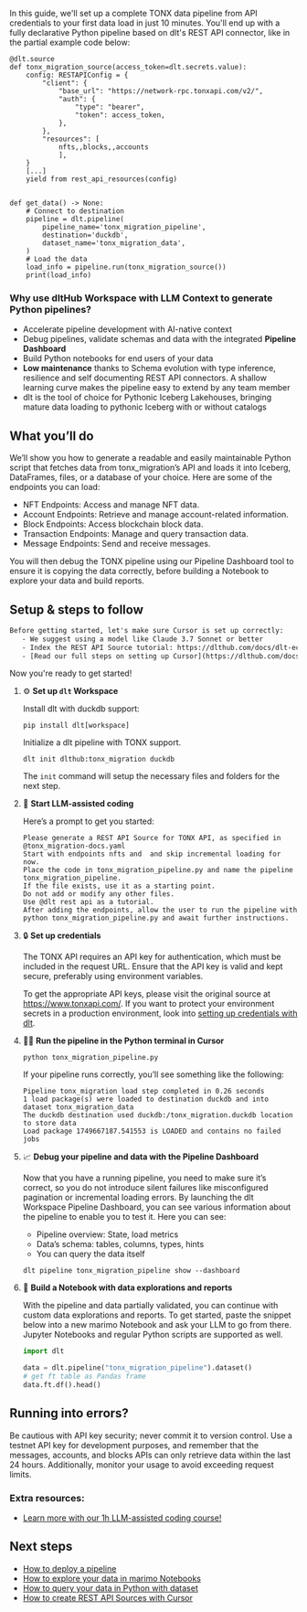 In this guide, we'll set up a complete TONX data pipeline from API credentials to your first data load in just 10 minutes. You'll end up with a fully declarative Python pipeline based on dlt's REST API connector, like in the partial example code below:

```python-outcome
@dlt.source
def tonx_migration_source(access_token=dlt.secrets.value):
    config: RESTAPIConfig = {
        "client": {
            "base_url": "https://network-rpc.tonxapi.com/v2/",
            "auth": {
                "type": "bearer",
                "token": access_token,
            },
        },
        "resources": [
            nfts,,blocks,,accounts
            ],
    }
    [...]
    yield from rest_api_resources(config)


def get_data() -> None:
    # Connect to destination
    pipeline = dlt.pipeline(
        pipeline_name='tonx_migration_pipeline',
        destination='duckdb',
        dataset_name='tonx_migration_data', 
    )
    # Load the data
    load_info = pipeline.run(tonx_migration_source())
    print(load_info) 
```

### Why use dltHub Workspace with LLM Context to generate Python pipelines?

- Accelerate pipeline development with AI-native context
- Debug pipelines, validate schemas and data with the integrated **Pipeline Dashboard**
- Build Python notebooks for end users of your data
- **Low maintenance** thanks to Schema evolution with type inference, resilience and self documenting REST API connectors. A shallow learning curve makes the pipeline easy to extend by any team member
- dlt is the tool of choice for Pythonic Iceberg Lakehouses, bringing mature data loading to pythonic Iceberg with or without catalogs

## What you’ll do

We’ll show you how to generate a readable and easily maintainable Python script that fetches data from tonx_migration’s API and loads it into Iceberg, DataFrames, files, or a database of your choice. Here are some of the endpoints you can load:

- NFT Endpoints: Access and manage NFT data.
- Account Endpoints: Retrieve and manage account-related information.
- Block Endpoints: Access blockchain block data.
- Transaction Endpoints: Manage and query transaction data.
- Message Endpoints: Send and receive messages.

You will then debug the TONX pipeline using our Pipeline Dashboard tool to ensure it is copying the data correctly, before building a Notebook to explore your data and build reports.

## Setup & steps to follow

```default
Before getting started, let's make sure Cursor is set up correctly:
   - We suggest using a model like Claude 3.7 Sonnet or better
   - Index the REST API Source tutorial: https://dlthub.com/docs/dlt-ecosystem/verified-sources/rest_api/ and add it to context as **@dlt rest api**
   - [Read our full steps on setting up Cursor](https://dlthub.com/docs/dlt-ecosystem/llm-tooling/cursor-restapi#23-configuring-cursor-with-documentation)
```

Now you're ready to get started!

1. ⚙️ **Set up `dlt` Workspace**
    
    Install dlt with duckdb support:
    ```shell
    pip install dlt[workspace]
    ```

    Initialize a dlt pipeline with TONX support.
    ```shell
    dlt init dlthub:tonx_migration duckdb
    ```

    The `init` command will setup the necessary files and folders for the next step.
    
2. 🤠 **Start LLM-assisted coding**
    
    Here’s a prompt to get you started:
    
    ```prompt
    Please generate a REST API Source for TONX API, as specified in @tonx_migration-docs.yaml 
    Start with endpoints nfts and  and skip incremental loading for now. 
    Place the code in tonx_migration_pipeline.py and name the pipeline tonx_migration_pipeline. 
    If the file exists, use it as a starting point. 
    Do not add or modify any other files. 
    Use @dlt rest api as a tutorial. 
    After adding the endpoints, allow the user to run the pipeline with python tonx_migration_pipeline.py and await further instructions.
    ```

    
3. 🔒 **Set up credentials** 
    
    The TONX API requires an API key for authentication, which must be included in the request URL. Ensure that the API key is valid and kept secure, preferably using environment variables.
    
    To get the appropriate API keys, please visit the original source at https://www.tonxapi.com/.
    If you want to protect your environment secrets in a production environment, look into [setting up credentials with dlt](https://dlthub.com/docs/walkthroughs/add_credentials).
    
4. 🏃‍♀️ **Run the pipeline in the Python terminal in Cursor**
    
    ```shell
    python tonx_migration_pipeline.py
    ```
    
    If your pipeline runs correctly, you’ll see something like the following:
    
    ```shell
    Pipeline tonx_migration load step completed in 0.26 seconds
    1 load package(s) were loaded to destination duckdb and into dataset tonx_migration_data
    The duckdb destination used duckdb:/tonx_migration.duckdb location to store data
    Load package 1749667187.541553 is LOADED and contains no failed jobs
    ```
    
5. 📈 **Debug your pipeline and data with the Pipeline Dashboard**

    Now that you have a running pipeline, you need to make sure it’s correct, so you do not introduce silent failures like misconfigured pagination or incremental loading errors. By launching the dlt Workspace Pipeline Dashboard, you can see various information about the pipeline to enable you to test it. Here you can see:
    - Pipeline overview: State, load metrics
    - Data’s schema: tables, columns, types, hints
    - You can query the data itself
    
    ```shell
    dlt pipeline tonx_migration_pipeline show --dashboard
    ```
    
6. 🐍 **Build a Notebook with data explorations and reports**

    With the pipeline and data partially validated, you can continue with custom data explorations and reports. To get started, paste the snippet below into a new marimo Notebook and ask your LLM to go from there. Jupyter Notebooks and regular Python scripts are supported as well.

    
    ```python
    import dlt

   data = dlt.pipeline("tonx_migration_pipeline").dataset()
   # get ft table as Pandas frame
   data.ft.df().head()
    ```

## Running into errors?

Be cautious with API key security; never commit it to version control. Use a testnet API key for development purposes, and remember that the messages, accounts, and blocks APIs can only retrieve data within the last 24 hours. Additionally, monitor your usage to avoid exceeding request limits.

### Extra resources:

- [Learn more with our 1h LLM-assisted coding course!](https://www.youtube.com/watch?v=GGid70rnJuM)

## Next steps

- [How to deploy a pipeline](https://dlthub.com/docs/walkthroughs/deploy-a-pipeline)
- [How to explore your data in marimo Notebooks](https://dlthub.com/docs/general-usage/dataset-access/marimo)
- [How to query your data in Python with dataset](https://dlthub.com/docs/general-usage/dataset-access/dataset)
- [How to create REST API Sources with Cursor](https://dlthub.com/docs/dlt-ecosystem/llm-tooling/cursor-restapi)